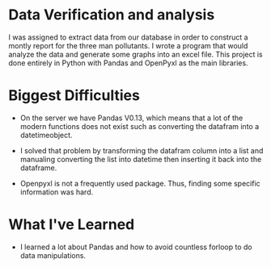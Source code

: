 # Data Verification and analysis
I was assigned to extract data from our database in order to construct a montly report for the three man pollutants. I wrote a program that would analyze the data and generate some graphs into an excel file. This project is done entirely in Python with Pandas and OpenPyxl as the main libraries.

# Biggest Difficulties
* On the server we have Pandas V0.13, which means that a lot of the modern functions does not exist such as converting the datafram into a datetimeobject.
- I solved that problem by transforming the datafram column into a list and manualing converting the list into datetime then inserting it back into the dataframe.
* Openpyxl is not a frequently used package. Thus, finding some specific information was hard.

# What I've Learned
* I learned a lot about Pandas and how to avoid countless forloop to do data manipulations.
